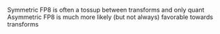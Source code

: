 Symmetric FP8 is often a tossup between transforms and only quant
Asymmetric FP8 is much more likely (but not always) favorable towards transforms